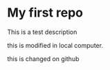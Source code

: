 # My first repo
This is a test description


this is modified in local computer.

this is changed on github
